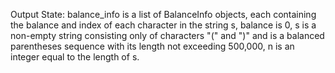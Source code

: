 Output State: balance_info is a list of BalanceInfo objects, each containing the balance and index of each character in the string s, balance is 0, s is a non-empty string consisting only of characters "(" and ")" and is a balanced parentheses sequence with its length not exceeding 500,000, n is an integer equal to the length of s.